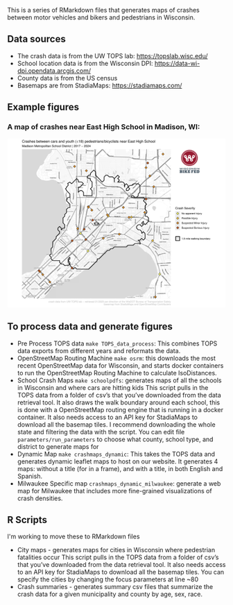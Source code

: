 This is a series of RMarkdown files that generates maps of crashes between motor vehicles and bikers and pedestrians in Wisconsin.

## Data sources
- The crash data is from the UW TOPS lab: https://topslab.wisc.edu/
- School location data is from the Wisconsin DPI: https://data-wi-dpi.opendata.arcgis.com/
- County data is from the US census
- Basemaps are from StadiaMaps: https://stadiamaps.com/

## Example figures
### A map of crashes near East High School in Madison, WI:
![example routes figure](examples/example-school.png)

## To process data and generate figures

- Pre Process TOPS data `make TOPS_data_process`: This combines TOPS data exports from different years and reformats the data.
- OpenStreetMap Routing Machine `make osrm`: this downloads the most recent OpenStreetMap data for Wisconsin, and starts docker containers to run the OpenStreetMap Routing Machine to calculate IsoDistances.
- School Crash Maps `make schoolpdfs`: generates maps of all the schools in Wisconsin and where cars are hitting kids This script pulls in the TOPS data from a folder of csv’s that you’ve downloaded from the data retrieval tool. It also draws the walk boundary around each school, this is done with a OpenStreetMap routing engine that is running in a docker container. It also needs access to an API key for StadiaMaps to download all the basemap tiles. I recommend downloading the whole state and filtering the data with the script. You can edit file `parameters/run_parameters` to choose what county, school type, and district to generate maps for
- Dynamic Map `make crashmaps_dynamic`: This takes the TOPS data and generates dynamic leaflet maps to host on our website. It generates 4 maps: without a title (for in a frame), and with a title, in both English and Spanish.
- Milwaukee Specific map `crashmaps_dynamic_milwaukee`: generate a web map for Milwaukee that includes more fine-grained visualizations of crash densities.


## R Scripts
I'm working to move these to RMarkdown files
- City maps - generates maps for cities in Wisconsin where pedestrian fatalities occur This script pulls in the TOPS data from a folder of csv’s that you’ve downloaded from the data retrieval tool. It also needs access to an API key for StadiaMaps to download all the basemap tiles. You can specify the cities by changing the focus parameters at line ~80
- Crash summaries - generates summary csv files that summarize the crash data for a given municipality and county by age, sex, race.
